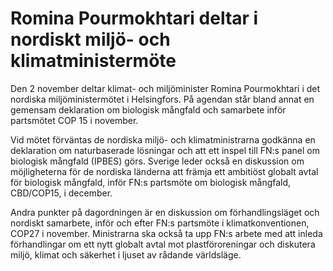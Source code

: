 # Romina Pourmokhtari deltar i nordiskt miljö- och klimatministermöte

Den 2 november deltar klimat- och miljöminister Romina Pourmokhtari i det nordiska miljöministermötet i Helsingfors. På agendan står bland annat en gemensam deklaration om biologisk mångfald och samarbete inför partsmötet COP 15 i november.

Vid mötet förväntas de nordiska miljö- och klimatministrarna godkänna en deklaration om naturbaserade lösningar och att ett inspel till FN:s panel om biologisk mångfald (IPBES) görs. Sverige leder också en diskussion om möjligheterna för de nordiska länderna att främja ett ambitiöst globalt avtal för biologisk mångfald, inför FN:s partsmöte om biologisk mångfald, CBD/COP15, i december.

Andra punkter på dagordningen är en diskussion om förhandlingsläget och nordiskt samarbete, inför och efter FN:s partsmöte i klimatkonventionen, COP27 i november. Ministrarna ska också ta upp FN:s arbete med att inleda förhandlingar om ett nytt globalt avtal mot plastföroreningar och diskutera miljö, klimat och säkerhet i ljuset av rådande världsläge.
